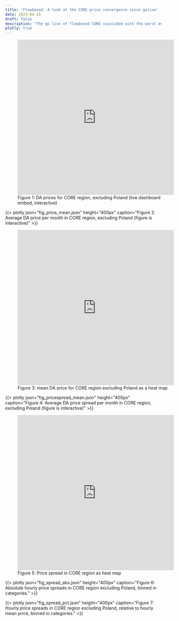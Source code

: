 ```yaml
---
title: 'Flowbased: A look at the CORE price convergence since golive'
date: 2023-04-15
draft: false
description: "The go live of flowbased CORE coincided with the worst energy crisis in Europe in a long time. How did the price convergence in the CORE region held up in these circumstances?"
plotly: true
---
```


<figure class="left" style="width:100%">

<iframe src="https://data.boerman.dev/d-solo/E-r9pZc4k/energy-market-day-ahead-analyses-core?orgId=1&from=1654725600000&to=1680299999000&kiosk=tv&theme=dark&panelId=5"  width="100%" height="500vh" frameborder="0"></iframe>

<figcaption class="center">Figure 1: DA prices for CORE region, excluding Poland (live dashboard embed, interactive)<figcaption>
</figure>

{{< plotly json="fig_price_mean.json" height="400px" caption="Figure 2: Average DA price per month in CORE region, excluding Poland (figure is interactive)" >}}

<figure class="left" style="width:100%">

<iframe src="https://data.boerman.dev/d-solo/E-r9pZc4k/energy-market-day-ahead-analyses-core?orgId=1&from=1654725600000&to=1680299999000&kiosk=tv&theme=dark&panelId=12"  width="100%" height="500vh" frameborder="0"></iframe>

<figcaption class="center">Figure 3: mean DA price for CORE region excluding Poland as a heat map<figcaption>
</figure>

{{< plotly json="fig_pricespread_mean.json" height="400px" caption="Figure 4: Average DA price spread per month in CORE region, excluding Poland (figure is interactive)" >}}

<figure class="left" style="width:100%">

<iframe src="https://data.boerman.dev/d-solo/E-r9pZc4k/energy-market-day-ahead-analyses-core?orgId=1&from=1654725600000&to=1680299999000&kiosk=tv&theme=dark&panelId=10"  width="100%" height="500vh" frameborder="0"></iframe>

<figcaption class="center">Figure 5: Price spread in CORE region as heat map<figcaption>
</figure>

{{< plotly json="fig_spread_abs.json" height="400px" caption="Figure 6: Absolute hourly price spreads in CORE region excluding Poland, binned in categories." >}}

{{< plotly json="fig_spread_pct.json" height="400px" caption="Figure 7: Hourly price spreads in CORE region excluding Poland, relative to hourly mean price, binned in categories." >}}
